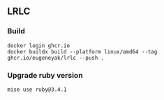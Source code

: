 ## LRLC

### Build

    docker login ghcr.io
    docker buildx build --platform linux/amd64 --tag ghcr.io/eugeneyak/lrlc --push .

### Upgrade ruby version

    mise use ruby@3.4.1